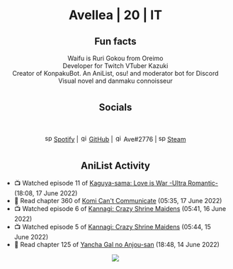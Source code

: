 <h1 align="center">
Avellea | 20 | IT
</h1>



<h2 align="center">
Fun facts
</h2>

<p align="center">
Waifu is Ruri Gokou from Oreimo<br>
Developer for Twitch VTuber Kazuki<br>
Creator of KonpakuBot. An AniList, osu! and moderator bot for Discord<br>
Visual novel and danmaku connoisseur
</p>

<h1>
<h2 align="center">Socials</h2>
<br>
<p align="center">
<img src="https://open.scdn.co/cdn/images/favicon.5cb2bd30.ico" alt="spotify logo" width="16"> <a href="https://open.spotify.com/user/2r8tkjt7qlh7uo7k06z43t63a">Spotify</a> | <img src="https://github.com/fluidicon.png" alt="github logo" width="16"> <a href="https://github.com/Avellea">GitHub</a> | <img src="https://i.imgur.com/ywxedYu.png" alt="github logo" width="16"> Ave#2776 | <img src="https://store.steampowered.com/favicon.ico" alt="spotify logo" width="16"> <a href="https://steamcommunity.com/id/Avellea/">Steam</a>
</p>
<h1>

<h2 align="center">AniList Activity</h2>

<!-- ANILIST_ACTIVITY:start -->

-   📺 Watched episode 11 of [Kaguya-sama: Love is War -Ultra Romantic-](https://anilist.co/anime/125367) (18:08, 17 June 2022)
-   📖 Read chapter 360 of [Komi Can't Communicate](https://anilist.co/manga/97852) (05:35, 17 June 2022)
-   📺 Watched episode 6 of [Kannagi: Crazy Shrine Maidens](https://anilist.co/anime/3958) (05:41, 16 June 2022)
-   📺 Watched episode 5 of [Kannagi: Crazy Shrine Maidens](https://anilist.co/anime/3958) (05:44, 15 June 2022)
-   📖 Read chapter 125 of [Yancha Gal no Anjou-san](https://anilist.co/manga/101315) (18:48, 14 June 2022)

<!-- ANILIST_ACTIVITY:end -->


<!-- ---
  
<p align="center">
<img src="https://count.getloli.com/get/@avellea?theme=gelbooru" alt=":name" />
<p>
  
--- -->



<p align="center">
<img src="https://i.pinimg.com/originals/5f/95/04/5f9504eb5a7d27ec7a6121b9e9aa48b3.gif">
<p>
